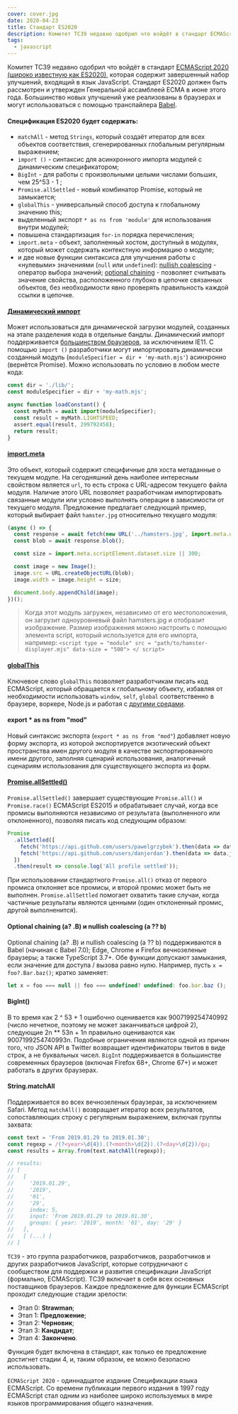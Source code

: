 ```yaml
---
cover: cover.jpg
date: 2020-04-23
title: Стандарт ES2020
description: Комитет TC39 недавно одобрил что войдёт в стандарт ECMAScript 2020 (широко известную как ES2020), которая содержит завершенный набор улучшений, входящий в язык JavaScript
tags:
  - javascript
---
```


Комитет TC39 недавно одобрил что войдёт в стандарт [ECMAScript 2020 (широко известную как ES2020),](https://github.com/tc39/ecma262/releases/tag/es2020 'ECMAScript 2020 (широко известную как ES2020),') которая содержит завершенный набор улучшений, входящий в язык JavaScript. Стандарт ES2020 должен быть рассмотрен и утвержден Генеральной ассамблеей ECMA в июне этого года. Большинство новых улучшений уже реализованы в браузерах и могут использоваться с помощью транспайлера [Babel](https://babeljs.io/).

#### Спецификация ES2020 будет содержать:

- `matchAll` - метод `Strings`, который создаёт итератор для всех объектов соответствия, сгенерированных глобальным регулярным выражением;
- `import ()` - синтаксис для асинхронного импорта модулей с динамическим спецификатором;
- `BigInt` - для работы с произвольными целыми числами больших, чем 25^53 - 1 ;
- `Promise.allSettled` - новый комбинатор Promise, который не замыкается;
- `globalThis` - универсальный способ доступа к глобальному значению this;
- выделенный экспорт `* as ns from 'module'` для использования внутри модулей;
- повышена стандартизация `for-in` порядка перечисления;
- `import.meta` - объект, заполненный хостом, доступный в модулях, который может содержать контекстную информацию о модуле;
- и две новые функции синтаксиса для улучшения работы с «нулевыми» значениями (`null` или `undefined`):
  [nullish coalescing](https://devarticles.space/chto-takoe-nullish-coalescing/) - оператор выбора значений;
  [optional chaining](https://developer.mozilla.org/en-US/docs/Web/JavaScript/Reference/Operators/Optional_chaining) - позволяет считывать значение свойства, расположенного глубоко в цепочке связанных объектов, без необходимости явно проверять правильность каждой ссылки в цепочке.

#### [Динамический импорт](https://exploringjs.com/impatient-js/ch_modules.html#loading-modules-dynamically-via-import)

Может использоваться для динамической загрузки модулей, созданных на этапе разделения кода в отдельные бандлы. Динамический импорт поддерживается [большинством браузеров](https://exploringjs.com/impatient-js/ch_modules.html#loading-modules-dynamically-via-import), за исключением IE11. С помощью `import ()` разработчики могут импортировать динамически созданный модуль (`moduleSpecifier = dir + 'my-math.mjs'`) асинхронно (вернётся Promise). Можно использовать по условию в любом месте кода:

```javascript
const dir = './lib/';
const moduleSpecifier = dir + 'my-math.mjs';

async function loadConstant() {
  const myMath = await import(moduleSpecifier);
  const result = myMath.LIGHTSPEED;
  assert.equal(result, 299792458);
  return result;
}
```
#### [import.meta](https://github.com/tc39/proposal-import-meta)

Это объект, который содержит специфичные для хоста метаданные о текущем модуле. На сегодняшний день наиболее интересным свойством является `url`, то есть строка с URL-адресом текущего файла модуля. Наличие этого URL позволяет разработчикам импортировать связанные модули или условно выполнять операции в зависимости от текущего модуля. Предложение предлагает следующий пример, который выбирает файл `hamster.jpg` относительно текущего модуля:

```javascript
(async () => {
  const response = await fetch(new URL('../hamsters.jpg', import.meta.url));
  const blob = await response.blob();

  const size = import.meta.scriptElement.dataset.size || 300;

  const image = new Image();
  image.src = URL.createObjectURL(blob);
  image.width = image.height = size;

  document.body.appendChild(image);
})();
```
> Когда этот модуль загружен, независимо от его местоположения, он загрузит одноуровневый файл hamsters.jpg и отобразит изображение. Размер изображения можно настроить с помощью элемента script, который используется для его импорта, например: `<script type = "module" src = "path/to/hamster-displayer.mjs" data-size = "500"> </ script>`

#### [globalThis](https://github.com/tc39/proposal-global)

Ключевое слово `globalThis` позволяет разработчикам писать код ECMAScript, который обращается к глобальному объекту, избавляя от необходимости использовать `window`, `self`, `global` соответственно в браузере, воркере, Node.js и работая с [другими средами](https://github.com/tc39/proposal-global#rationale).

#### export \* as ns from "mod"

Новый синтаксис экспорта (`export * as ns from "mod"`) добавляет новую форму экспорта, из которой экспортируется экзотический объект пространства имен другого модуля в качестве экспортированного имени другого, заполняя сценарий использования, аналогичный сценариям использования для существующего экспорта из форм.

#### [Promise.allSettled()](https://github.com/tc39/proposal-promise-allSettled)

`Promise.allSettled()` завершает существующие `Promise.all()` и `Promise.race()` ECMAScript ES2015 и обрабатывает случай, когда все промисы выполняются независимо от результата (выполненного или отклоненного), позволяя писать код следующим образом:

```javascript
Promise
  .allSettled([
    fetch('https://api.github.com/users/pawelgrzybek').then(data => data.json()),
    fetch('https://api.github.com/users/danjordan').then(data => data.json())
  ])
  .then(result => console.log('All profile settled'));
```
При использовании стандартного `Promise.all()` отказ от первого промиса отклоняет все промисы, и второй промис может быть не выполнен. `Promise.allSettled` помогает охватить такие случаи, когда частичные результаты являются ценными (один отклоненный промис, другой выполненится).

#### Optional chaining (a? .B) и nullish coalescing (a ?? b)

Optional chaining (a? .B) и nullish coalescing (a ?? b) поддерживаются в Babel (начиная с Babel 7.0); Edge, Chrome и Firefox вечнозеленые браузеры; а также TypeScript 3.7+. Обе функции допускают замыкания, если значение для доступа / вызова равно нулю. Например, пусть `x = foo?.Bar.baz()`; кратко заменяет:

```javascript
let x = foo === null || foo === undefined? undefined: foo.bar.baz ();
```
#### BigInt()

В то время как 2 ^ 53 + 1 ошибочно оценивается как 9007199254740992 (число нечетное, поэтому не может заканчиваться цифрой 2), следующие 2n \*\* 53n + 1n правильно оцениваются как 9007199254740993n. Подобные ограничения являются одной из причин того, что JSON API в Twitter возвращает идентификаторы твитов в виде строк, а не буквальных чисел. `BigInt` поддерживается в большинстве современных браузеров (включая Firefox 68+, Chrome 67+) и может работать в других браузерах.

#### String.matchAll

Поддерживается во всех вечнозеленых браузерах, за исключением Safari. Метод `matchAll()` возвращает итератор всех результатов, сопоставляющих строку с регулярным выражением, включая группы захвата:

```javascript
const text = 'From 2019.01.29 to 2019.01.30';
const regexp = /(?<year>\d{4}).(?<month>\d{2}).(?<day>\d{2})/gu;
const results = Array.from(text.matchAll(regexp));

// results:
// [
//   [
//     '2019.01.29',
//     '2019',
//     '01',
//     '29',
//     index: 5,
//     input: 'From 2019.01.29 to 2019.01.30',
//     groups: { year: '2019', month: '01', day: '29' }
//   ],
//   [ (...) ]
// ]
```
`TC39` - это группа разработчиков, разработчиков, разработчиков и других разработчиков JavaScript, которые сотрудничают с сообществом для поддержки и развития спецификации JavaScript (формально, ECMAScript). TC39 включает в себя всех основных поставщиков браузеров. Каждое предложение для функции ECMAScript проходит следующие стадии зрелости:

- Этап 0: **Strawman**;
- Этап 1: **Предложение**;
- Этап 2: **Черновик**;
- Этап 3: **Кандидат**;
- Этап 4: **Закончено**.

Функция будет включена в стандарт, как только ее предложение достигнет стадии 4, и, таким образом, ее можно безопасно использовать.

`ECMAScript 2020` - одиннадцатое издание Спецификации языка ECMAScript. Со времени публикации первого издания в 1997 году ECMAScript стал одним из наиболее широко используемых в мире языков программирования общего назначения.
